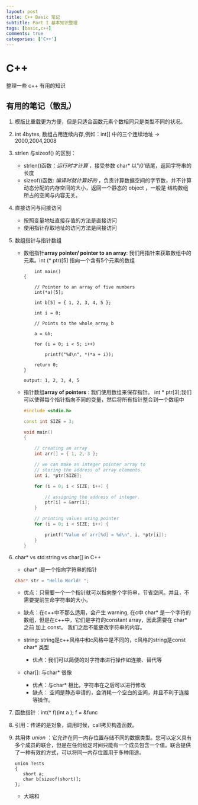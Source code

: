 ```yaml
---
layout: post
title: C++ Basic 笔记
subtitle: Part I 基本知识整理
tags: [basic,c++]
comments: true
categories: ['C++']
---
```

# C++
整理一些 c++ 有用的知识

## 有用的笔记（散乱）
1. 模版比重载更为方便，但是只适合函数元素个数相同只是类型不同的状况。

2. int 4bytes, 数组占用连续内存,例如：int[] 中的三个连续地址 -> 2000,2004,2008

3. strlen 与sizeof() 的区别：
    * strlen()函数：*_运行时才计算_* ，接受参数 char* 以'\0'结尾，返回字符串的长度    
    * sizeof()函数: *_编译时就计算好的_* ，负责计算数据空间的字节数，并不计算动态分配的内存空间的大小，返回一个静态的 object ，一般是
    结构数组所占的空间与内容无关。   
    
    
4. 直接访问与间接访问  
    * 按照变量地址直接存值的方法是直接访问  
    * 使用指针存取地址的访问方法是间接访问  
    
    
5. 数组指针与指针数组  
    * 数组指针**array pointer/ pointer to an array**: 我们用指针来获取数组中的元素。int (* ptr)[5] 指向一个含有5个元素的数组
    
      ~~~
          int main() 
      { 

          // Pointer to an array of five numbers 
          int(*a)[5]; 

          int b[5] = { 1, 2, 3, 4, 5 }; 

          int i = 0; 

          // Points to the whole array b 

          a = &b; 

          for (i = 0; i < 5; i++) 

              printf("%d\n", *(*a + i)); 

          return 0; 
      } 

      output: 1, 2, 3, 4, 5
      ~~~

   * 指针数组**array of pointers** : 我们使用数组来保存指针。 int * ptr[3];我们可以使得每个指针指向不同的变量，然后将所有指针整合到一个数组中
   
      ```c++
      #include <stdio.h> 

      const int SIZE = 3; 

      void main() 
      { 

          // creating an array 
          int arr[] = { 1, 2, 3 }; 

          // we can make an integer pointer array to 
          // storing the address of array elements 
          int i, *ptr[SIZE]; 

          for (i = 0; i < SIZE; i++) { 

              // assigning the address of integer. 
              ptr[i] = &arr[i]; 
          } 

          // printing values using pointer 
          for (i = 0; i < SIZE; i++) { 

              printf("Value of arr[%d] = %d\n", i, *ptr[i]); 
          } 
      } 
      ```

6. char* vs std:string vs char[] in C++  
    * char* :是一个指向字符串的指针
    ```c++
    char* str = "Hello World! ";
    ```
      * 优点：只需要一个一个指针就可以指向整个字符串，节省空间。并且，不需要提前生命字符串的大小。  
      * 缺点：在c++中不那么适用，会产生 warning, 在c中 char* 是一个字符的数组，但是在c++中，它们是字符的constant array，因此需要在 char* 之前
      加上 const。 我们之后不能更改字符串的内容。
      
    * string: string是c++风格中和c风格中是不同的，c风格的string是const char* 类型  
      * 优点：我们可以简便的对字符串进行操作如连接、替代等  
      
    * char[]: 与char* 很像
      * 优点：与char* 相比，字符串在之后可以进行修改  
      * 缺点： 空间是静态申请的，会消耗一个空白的空间，并且不利于连接等操作。
        
7. 函数指针：int(* f)(int a ); f = &func


8. 引用：传递的是对象，调用时候，call拷贝构造函数。


9. 共用体 _union_ ：它允许在同一内存位置存储不同的数据类型。您可以定义具有多个成员的联合，但是在任何给定时间只能有一个成员包含一个值。联合提供了一种有效的方式，可以将同一内存位置用于多种用途。
    ~~~
    union Tests
    {
       short a;
       char b[sizeof(short)];
    };
    ~~~
    
    * 大端和

   
    
      

